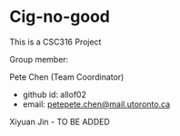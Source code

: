 # Cig-no-good

This is a CSC316 Project

Group member: 

Pete Chen (Team Coordinator) 
  - github id: allof02
  - email: petepete.chen@mail.utoronto.ca

Xiyuan Jin - TO BE ADDED

